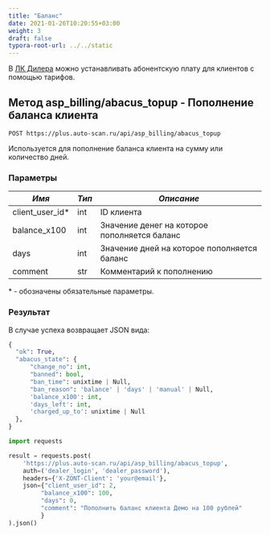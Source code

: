 ```yaml
---
title: "Баланс"
date: 2021-01-26T10:20:55+03:00
weight: 3
draft: false
typora-root-url: ../../static
---
```


В [ЛК Дилера](/dealer-ui/) можно устанавливать абонентскую плату для клиентов с помощью тарифов.

## Метод asp_billing/abacus_topup - Пополнение баланса клиента

`POST https://plus.auto-scan.ru/api/asp_billing/abacus_topup`

Используется для пополнение баланса клиента на сумму или количество дней.

### Параметры

| *Имя*            | *Тип* | *Описание*                                   |
| ---------------- | ----- | -------------------------------------------- |
| client_user_id\* | int   | ID клиента                                   |
| balance_x100     | int   | Значение денег на которое пополняется баланс |
| days             | int   | Значение дней на которое пополняется баланс  |
| comment          | str   | Комментарий к пополнению                     |

\* - обозначены обязательные параметры.

### Результат

В случае успеха возвращает JSON вида:

```python
{
  "ok": True,
  "abacus_state": {
      "change_no": int,
      "banned": bool,
      "ban_time": unixtime | Null,
      "ban_reason": 'balance' | 'days' | 'manual' | Null,
      'balance_x100': int,
      'days_left': int,
      'charged_up_to': unixtime | Null
  },
}
```

```python
import requests

result = requests.post(
    'https://plus.auto-scan.ru/api/asp_billing/abacus_topup',
    auth=('dealer_login', 'dealer_password'),
    headers={'X-ZONT-Client': 'your@email'},
    json={"client_user_id": 2,
         "balance_x100": 100,
         "days": 0,
         "comment": "Пополнить баланс клиента Демо на 100 рублей"
         }
).json()
```

